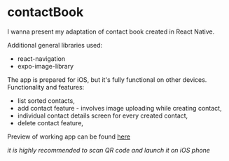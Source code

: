 # contactBook

I wanna present my adaptation of contact book created in React Native. 

Additional general libraries used:
 - react-navigation
 - expo-image-library

The app is prepared for iOS, but it's fully functional on other devices. 
Functionality and features:
 - list sorted contacts,
 - add contact feature - involves image uploading while creating contact,
 - individual contact details screen for every created contact,
 - delete contact feature,

Preview of working app can be found [here](https://snack.expo.dev/@doseeey/contact-book)

*it is highly recommended to scan QR code and launch it on iOS phone*
